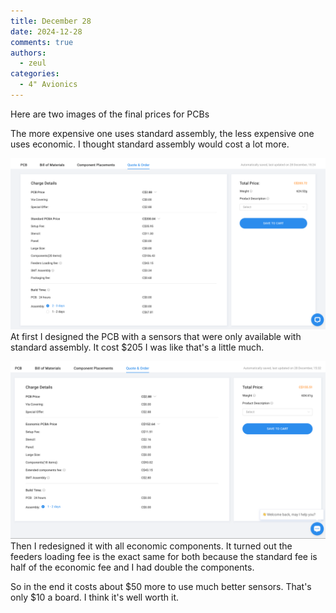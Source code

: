 ```yaml
---
title: December 28
date: 2024-12-28
comments: true
authors:
  - zeul
categories:
  - 4" Avionics
---
```


Here are two images of the final prices for PCBs

The more expensive one uses standard assembly, the less expensive one uses economic. I thought standard assembly would cost a lot more.

![Image 2](2.png)
At first I designed the PCB with a sensors that were only available with standard assembly. It cost $205 I was like that's a little much.

![Image 1](1.png)
Then I redesigned it with all economic components. It turned out the feeders loading fee is the exact same for both because the standard fee is half of the economic fee and I had double the components.

So in the end it costs about $50 more to use much better sensors. That's only $10 a board. I think it's well worth it.
